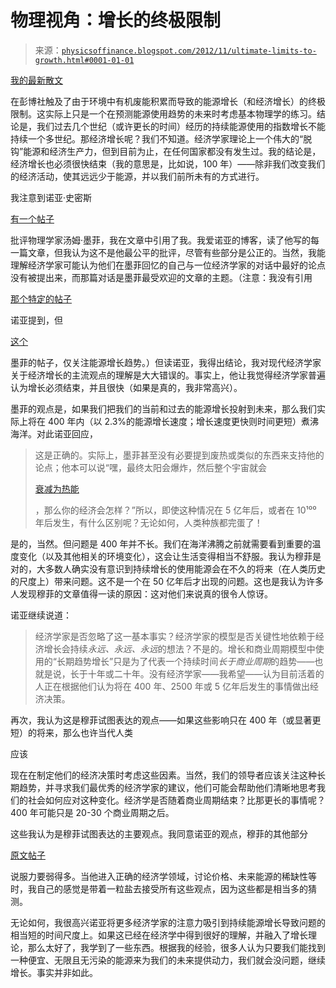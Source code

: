 <!--yml

分类：未分类

日期：2024-05-18 06:59:52

-->

# 物理视角：增长的终极限制

> 来源：[`physicsoffinance.blogspot.com/2012/11/ultimate-limits-to-growth.html#0001-01-01`](http://physicsoffinance.blogspot.com/2012/11/ultimate-limits-to-growth.html#0001-01-01)

[我的最新散文](http://www.bloomberg.com/news/2012-11-11/could-economic-growth-kill-us-.html)

在彭博社触及了由于环境中有机废能积累而导致的能源增长（和经济增长）的终极限制。这实际上只是一个在预测能源使用趋势的未来时考虑基本物理学的练习。结论是，我们过去几个世纪（或许更长的时间）经历的持续能源使用的指数增长不能持续一个多世纪。那经济增长呢？我们不知道。经济学家理论上一个伟大的“脱钩”能源和经济生产力，但到目前为止，在任何国家都没有发生过。我的结论是，经济增长也必须很快结束（我的意思是，比如说，100 年）——除非我们改变我们的经济活动，使其远远少于能源，并以我们前所未有的方式进行。

我注意到诺亚·史密斯

[有一个帖子](http://noahpinionblog.blogspot.fr/2012/11/murphys-law.html)

批评物理学家汤姆·墨菲，我在文章中引用了我。我爱诺亚的博客，读了他写的每一篇文章，但我认为这不是他最公平的批评，尽管有些部分是公正的。当然，我能理解经济学家可能认为他们在墨菲回忆的自己与一位经济学家的对话中最好的论点没有被提出来，而那篇对话是墨菲最受欢迎的文章的主题。（注意：我没有引用

[那个特定的帖子](http://physics.ucsd.edu/do-the-math/2012/04/economist-meets-physicist/)

诺亚提到，但

[这个](http://physics.ucsd.edu/do-the-math/2011/07/galactic-scale-energy/)

墨菲的帖子，仅关注能源增长趋势。）但读诺亚，我得出结论，我对现代经济学家关于经济增长的主流观点的理解是大大错误的。事实上，他让我觉得经济学家普遍认为增长必须结束，并且很快（如果是真的，我非常高兴）。

墨菲的观点是，如果我们把我们的当前和过去的能源增长投射到未来，那么我们实际上将在 400 年内（以 2.3%的能源增长速度；增长速度更快则时间更短）煮沸海洋。对此诺亚回应，

> 这是正确的。实际上，墨菲甚至没有必要提到废热或类似的东西来支持他的论点；他本可以说“嘿，最终太阳会爆炸，然后整个宇宙就会
> 
> [衰减为热能](http://en.wikipedia.org/wiki/Heat_death_of_the_universe)
> 
> ，那么你的经济会怎样？”所以，即使这种情况在 5 亿年后，或者在 10¹⁰⁰ 年后发生，有什么区别呢？无论如何，人类种族都完蛋了！

是的，当然。但问题是 400 年并不长。我们在海洋沸腾之前就需要看到重要的温度变化（以及其他相关的环境变化），这会让生活变得相当不舒服。我认为穆菲是对的，大多数人确实没有意识到持续增长的使用能源会在不久的将来（在人类历史的尺度上）带来问题。这不是一个在 50 亿年后才出现的问题。这也是我认为许多人发现穆菲的文章值得一读的原因：这对他们来说真的很令人惊讶。

诺亚继续说道：

> 经济学家是否忽略了这一基本事实？经济学家的模型是否关键性地依赖于经济增长会持续*永远、永远、永远*的想法？不是的。增长和商业周期模型中使用的“长期趋势增长”只是为了代表一个持续时间*长于商业周期*的趋势——也就是说，长于十年或二十年。没有经济学家——我希望——认为目前活着的人正在根据他们认为将在 400 年、2500 年或 5 亿年后发生的事情做出经济决策。

再次，我认为这是穆菲试图表达的观点——如果这些影响只在 400 年（或显著更短）的将来，那么也许当代人类

应该

现在在制定他们的经济决策时考虑这些因素。当然，我们的领导者应该关注这种长期趋势，并寻求我们最优秀的经济学家的建议，他们可能会帮助他们清晰地思考我们的社会如何应对这种变化。经济学是否随着商业周期结束？比那更长的事情呢？400 年可能只是 20-30 个商业周期之后。

这些我认为是穆菲试图表达的主要观点。我同意诺亚的观点，穆菲的其他部分

[原文帖子](http://physics.ucsd.edu/do-the-math/2012/04/economist-meets-physicist/)

说服力要弱得多。当他进入正确的经济学领域，讨论价格、未来能源的稀缺性等时，我自己的感觉是带着一粒盐去接受所有这些观点，因为这些都是相当多的猜测。

无论如何，我很高兴诺亚将更多经济学家的注意力吸引到持续能源增长导致问题的相当短的时间尺度上。如果这已经在经济学中得到很好的理解，并融入了增长理论，那么太好了，我学到了一些东西。根据我的经验，很多人认为只要我们能找到一种便宜、无限且无污染的能源来为我们的未来提供动力，我们就会没问题，继续增长。事实并非如此。
